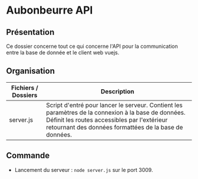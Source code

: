 # Aubonbeurre API
## Présentation
Ce dossier concerne tout ce qui concerne l'API pour la communication entre la base de donnée et le client web vuejs.
## Organisation

|Fichiers / Dossiers|Description|
|---|---|
|server.js|Script d'entré pour lancer le serveur. Contient les paramètres de la connexion à la base de données. Définit les routes accessibles par l'extérieur retournant des données formattées de la base de données.|

## Commande
* Lancement du serveur : `node server.js` sur le port 3009.